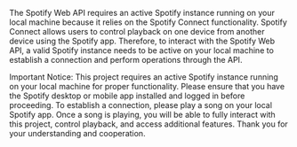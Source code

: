 The Spotify Web API requires an active Spotify instance running on your local machine because it relies on the Spotify Connect functionality. Spotify Connect allows users to control playback on one device from another device using the Spotify app. Therefore, to interact with the Spotify Web API, a valid Spotify instance needs to be active on your local machine to establish a connection and perform operations through the API.

Important Notice: This project requires an active Spotify instance running on your local machine for proper functionality. Please ensure that you have the Spotify desktop or mobile app installed and logged in before proceeding. To establish a connection, please play a song on your local Spotify app. Once a song is playing, you will be able to fully interact with this project, control playback, and access additional features. Thank you for your understanding and cooperation.
